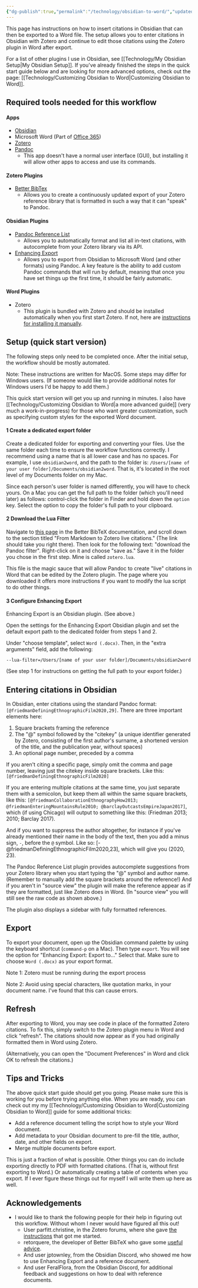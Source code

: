 ```yaml
---
{"dg-publish":true,"permalink":"/technology/obsidian-to-word/","updated":"2024-05-12T14:32:45.133+08:00"}
---
```


This page has instructions on how to insert citations in Obsidian that can then be exported to a Word file. The setup allows you to enter citations in Obsidian with Zotero and continue to edit those citations using the Zotero plugin in Word after export. 

For a list of other plugins I use in Obsidian, see [[Technology/My Obsidian Setup\|My Obsidian Setup]]. If you've already finished the steps in the quick start guide below and are looking for more advanced options, check out the page: [[Technology/Customizing Obsidian to Word\|Customizing Obsidian to Word]].
## Required tools needed for this workflow

#### Apps
- [Obsidian](https://obsidian.md/)
- Microsoft Word (Part of [Office 365](https://www.microsoft.com/en-us/microsoft-365/microsoft-office))
- [Zotero](https://www.zotero.org/)
- [Pandoc](https://pandoc.org/)
	- This app doesn't have a normal user interface (GUI), but installing it will allow other apps to access and use its commands. 
#### Zotero Plugins
- [Better BibTex](https://retorque.re/zotero-better-bibtex/)
	- Allows you to create a continuously updated export of your Zotero reference library that is formatted in such a way that it can "speak" to Pandoc.
#### Obsidian Plugins
- [Pandoc Reference List](https://github.com/mgmeyers/obsidian-pandoc-reference-list)
    - Allows you to automatically format and list all in-text citations, with autocomplete from your Zotero library via its API.
- [Enhancing Export](https://github.com/mokeyish/obsidian-enhancing-export) 
	- Allows you to export from Obsidian to Microsoft Word (and other formats) using Pandoc. A key feature is the ability to add custom Pandoc commands that will run by default, meaning that once you have set things up the first time, it should be fairly automatic.
#### Word Plugins
- Zotero
	- This plugin is bundled with Zotero and should be installed automatically when you first start Zotero. If not, here are [instructions for installing it manually](https://www.zotero.org/support/word_processor_plugin_manual_installation). 

## Setup (quick start version)
The following steps only need to be completed once. After the initial setup, the workflow should be mostly automated.

Note: These instructions are written for MacOS. Some steps may differ for Windows users. (If someone would like to provide additional notes for Windows users I'd be happy to add them.)

This quick start version will get you up and running in minutes. I also have [[Technology/Customizing Obsidian to Word\|a more advanced guide]] (very much a work-in-progress) for those who want greater customization, such as specifying custom styles for the exported Word document.
#### 1 Create a dedicated export folder
Create a dedicated folder for exporting and converting your files. Use the same folder each time to ensure the workflow functions correctly. I recommend using a name that is all lower case and has no spaces. For example, I use `obsidian2word`, and the path to the folder is: `/Users/[name of your user folder]/Documents/obsidian2word`. That is, it's located in the root level of my Documents folder on my Mac. 

Since each person's user folder is named differently, you will have to check yours. On a Mac you can get the full path to the folder (which you'll need later) as follows: control-click the folder in Finder and hold down the `option` key. Select the option to copy the folder's full path to your clipboard.
#### 2 Download the Lua Filter
Navigate to [this page](https://retorque.re/zotero-better-bibtex/exporting/pandoc/#from-markdown-to-zotero-live-citations) in the Better BibTeX documentation, and scroll down to the section titled "From Markdown to Zotero live citations." (The link should take you right there). Then look for the following text: "download the Pandoc filter". Right-click on it and choose "save as." Save it in the folder you chose in the first step. Mine is called `zotero.lua`.

This file is the magic sauce that will allow Pandoc to create "live" citations in Word that can be edited by the Zotero plugin. The page where you downloaded it offers more instructions if you want to modify the lua script to do other things.
#### 3 Configure Enhancing Export
Enhancing Export is an Obsidian plugin. (See above.)

Open the settings for the Enhancing Export Obsidian plugin and set the default export path to the dedicated folder from steps 1 and 2.

Under "choose template", select `Word (.docx)`. Then, in the "extra arguments" field, add the following:

```
--lua-filter=/Users/[name of your user folder]/Documents/obsidian2word 
```

(See step 1 for instructions on getting the full path to your export folder.)
## Entering citations in Obsidian
In Obsidian, enter citations using the standard Pandoc format:`[@friedmanDefiningEthnographicFilm2020,29]`. There are three important elements here: 
1. Square brackets framing the reference
2. The "@" symbol followed by the "citekey" (a unique identifier generated by Zotero, consisting of the first author's surname, a shortened version of the title, and the publication year, without spaces)
3. An optional page number, preceded by a comma

If you aren't citing a specific page, simply omit the comma and page number, leaving just the citekey inside square brackets. Like this: `[@friedmanDefiningEthnographicFilm2020]`

If you are entering multiple citations at the same time, you just separate them with a semicolon, but keep them all within the same square brackets, like this: `[@friedmanCollaborationEthnographyHow2013; @friedmanEnteringMountainsRule2010; @barclayOutcastsEmpireJapan2017]`, which (if using Chicago) will output to something like this: (Friedman 2013; 2010; Barclay 2017).

And if you want to suppress the author altogether, for instance if you've already mentioned their name in the body of the text, then you add a minus sign, `-`, before the `@` symbol. Like so: [-@friedmanDefiningEthnographicFilm2020,23], which will give you (2020, 23).

The Pandoc Reference List plugin provides autocomplete suggestions from your Zotero library when you start typing the "@" symbol and author name. (Remember to manually add the square brackets around the reference!) And if you aren't in "source view" the plugin will make the reference appear as if they are formatted, just like Zotero does in Word. (In "source view" you will still see the raw code as shown above.)

The plugin also displays a sidebar with fully formatted references.
## Export
To export your document, open up the Obsidian command palette by using the keyboard shortcut (`command-p` on a Mac). Then type `export`. You will see the option for "Enhancing Export: Export to..." Select that. Make sure to choose `Word (.docx)`  as your export format. 

Note 1: Zotero must be running during the export process

Note 2: Avoid using special characters, like quotation marks, in your document name. I've found that this can cause errors.
## Refresh
After exporting to Word, you may see code in place of the formatted Zotero citations. To fix this, simply switch to the Zotero plugin menu in Word and click "refresh". The citations should now appear as if you had originally formatted them in Word using Zotero.

(Alternatively, you can open the "Document Preferences" in Word and click OK to refresh the citations.)
## Tips and Tricks
The above quick start guide should get you going. Please make sure this is working for you before trying anything else. When you are ready, you can check out my my [[Technology/Customizing Obsidian to Word\|Customizing Obsidian to Word]] guide for some additional tricks:
-  Add a reference document telling the script how to style your Word document. 
-  Add metadata to your Obsidian document to pre-fill the title, author, date, and other fields on export.
-  Merge multiple documents before export.

This is just a fraction of what is possible. Other things you can do include exporting directly to PDF with formatted citations. (That is, without first exporting to Word.) Or automatically creating a table of contents when you export. If I ever figure these things out for myself I will write them up here as well.
## Acknowledgements
- I would like to thank the following people for their help in figuring out this workflow. Without whom I never would have figured all this out!
	- User parfitt.christine, in the Zotero forums, where she gave [the instructions](https://forums.zotero.org/discussion/comment/407793/#Comment_407793) that got me started.
	- retorquere, the developer of Better BibTeX who gave some [useful advice](https://github.com/retorquere/zotero-better-bibtex/discussions/2873).
	- And user jptownley, from the Obsidian Discord, who showed me how to use Enhancing Export and a reference document.
	- And user FeralFlora, from the Obsidian Discord, for additional feedback and suggestions on how to deal with reference documents.
